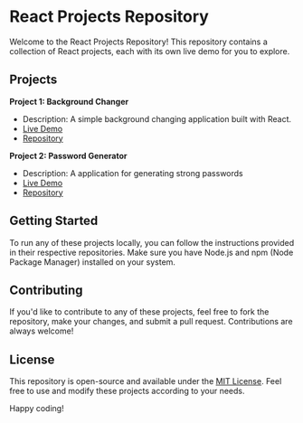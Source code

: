 # React Projects Repository

Welcome to the React Projects Repository! This repository contains a collection of React projects, each with its own live demo for you to explore.

## Projects

**Project 1: Background Changer**
- Description: A simple background changing application built with React.
- [Live Demo](https://bg-changerr.netlify.app/)
- [Repository](https://github.com/g3vind/chai-aur-react-code/tree/main/bg-changer-project/bg-changer)

**Project 2: Password Generator**
- Description: A application for generating strong passwords
- [Live Demo](https://passwordifyy.netlify.app)
- [Repository](https://github.com/g3vind/chai-aur-react-code/tree/main/password-generator)



## Getting Started

To run any of these projects locally, you can follow the instructions provided in their respective repositories. Make sure you have Node.js and npm (Node Package Manager) installed on your system.

## Contributing

If you'd like to contribute to any of these projects, feel free to fork the repository, make your changes, and submit a pull request. Contributions are always welcome!

## License

This repository is open-source and available under the [MIT License](LICENSE). Feel free to use and modify these projects according to your needs.

Happy coding!
